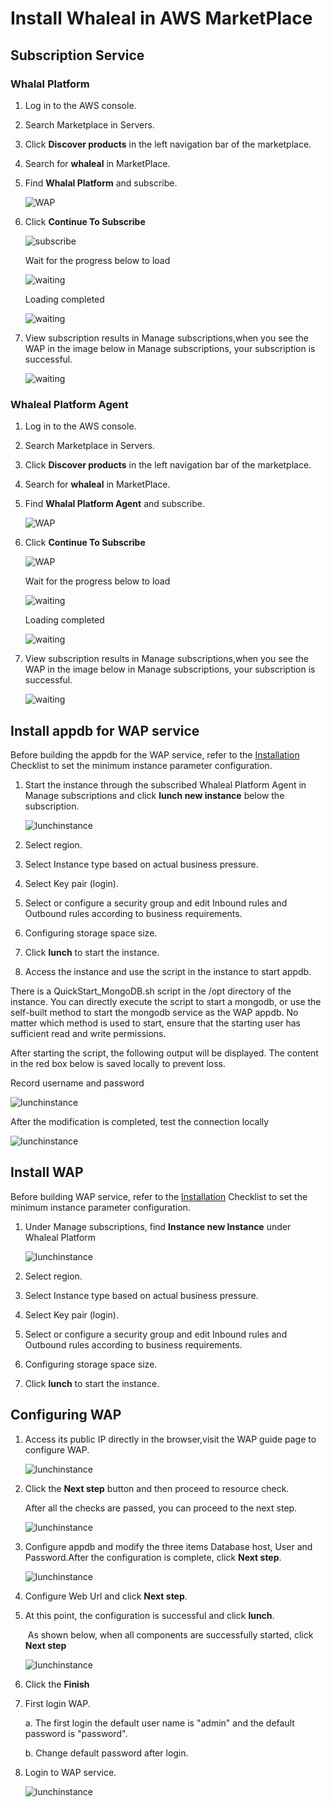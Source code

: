 # Install Whaleal in AWS MarketPlace

## Subscription Service

### Whalal Platform

1. Log in to the AWS console.

2. Search Marketplace in Servers.

3. Click **Discover products** in the left navigation bar of the marketplace.

4. Search for **whaleal** in MarketPlace.

5. Find **Whalal Platform** and subscribe.

   ![WAP](../../../images/whaleal-platform/02-install-whaleal/wap.png)

6. Click  **Continue  To Subscribe**

   ![subscribe](../../../images/whaleal-platform/02-install-whaleal/subscribe.png)

   Wait for the progress below to load

   ![waiting](../../../images/whaleal-platform/02-install-whaleal/waiting.png)

   Loading completed

   ![waiting](../../../images/whaleal-platform/02-install-whaleal/completed.png)

7. View subscription results in Manage subscriptions,when you see the WAP in the image below in Manage subscriptions, your subscription is successful.

   ![waiting](../../../images/whaleal-platform/02-install-whaleal/wap2.png)

### Whaleal Platform Agent

1. Log in to the AWS console.

2. Search Marketplace in Servers.

3. Click **Discover products** in the left navigation bar of the marketplace.

4. Search for **whaleal** in MarketPlace.

5. Find **Whalal Platform Agent** and subscribe.

   ![WAP](../../../images/whaleal-platform/02-install-whaleal/whaleal-platform-agent.png)

6. Click  **Continue  To Subscribe**

   ![WAP](../../../images/whaleal-platform/02-install-whaleal/agent-sbuscribe.png)

   Wait for the progress below to load

   ![waiting](../../../images/whaleal-platform/02-install-whaleal/agent-waiting.png)

   Loading completed

   ![waiting](../../../images/whaleal-platform/02-install-whaleal/agent-completed.png)

7. View subscription results in Manage subscriptions,when you see the WAP in the image below in Manage subscriptions, your subscription is successful.

   ![waiting](../../../images/whaleal-platform/02-install-whaleal/agent.png)

## Install appdb for WAP service

Before building the appdb for the WAP service, refer to the [Installation](../02-hardware-and-software-requirements.md) Checklist to set the minimum instance parameter configuration.

1. Start the instance through the subscribed Whaleal Platform Agent in Manage subscriptions and click **lunch new instance** below the subscription.

   ![lunchinstance](../../../images/whaleal-platform/02-install-whaleal/lunch-instance.png)

2. Select region.

3. Select Instance type based on actual business pressure.

4. Select Key pair (login).

5. Select or configure a security group and edit Inbound rules and Outbound rules according to business requirements.

6. Configuring storage space size.

7. Click **lunch** to start the instance.

1. Access the instance and use the script in the instance to start appdb.

There is a QuickStart_MongoDB.sh script in the /opt directory of the instance. You can directly execute the script to start a mongodb, or use the self-built method to start the mongodb service as the WAP appdb. No matter which method is used to start, ensure that the starting user has sufficient read and write permissions.

After starting the script, the following output will be displayed. The content in the red box below is saved locally to prevent loss.

Record username and password

![lunchinstance](../../../images/whaleal-platform/02-install-whaleal/appdb.png)

After the modification is completed, test the connection locally

![lunchinstance](../../../images/whaleal-platform/02-install-whaleal/auth.png)

## Install WAP

Before building  WAP service, refer to the [Installation](../02-hardware-and-software-requirements.md) Checklist to set the minimum instance parameter configuration.

1. Under Manage subscriptions, find **Instance new Instance** under Whaleal Platform

   ![lunchinstance](../../../images/whaleal-platform/02-install-whaleal/waplunch.png)

2. Select region.

3. Select Instance type based on actual business pressure.

4. Select Key pair (login).

5. Select or configure a security group and edit Inbound rules and Outbound rules according to business requirements.

6. Configuring storage space size.

1. Click **lunch** to start the instance.

## Configuring WAP

1. Access its public IP directly in the browser,visit the WAP guide page to configure WAP.

   ![lunchinstance](../../../images/whaleal-platform/02-install-whaleal/yd-page-1.png)

2. Click the **Next step** button and then proceed to resource check.

   After all the checks are passed, you can proceed to the next step.

   ![lunchinstance](../../../images/whaleal-platform/02-install-whaleal/resource-check.png)

3. Configure appdb and modify the three items Database host, User and Password.After the configuration is complete, click **Next step**.

   ![lunchinstance](../../../images/whaleal-platform/02-install-whaleal/yd-page-3.png)

4. Configure Web Url and click **Next step**.

5. At this point, the configuration is successful and click **lunch**.

   ​	As shown below, when all components are successfully started, click **Next step**

   ![lunchinstance](../../../images/whaleal-platform/02-install-whaleal/yd-page-4.png)

6. Click the **Finish**

7. First login WAP.

   a. The first login the default user name is "admin" and the default password is "password".

   b. Change default password after login.

8. Login to WAP service.

   ![lunchinstance](../../../images/whaleal-platform/02-install-whaleal/success.png)
